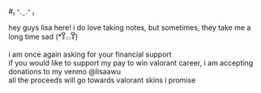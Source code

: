 #₍ ᐢ.  ̫ .ᐢ ₎ 

hey guys lisa here! i do love taking notes, but sometimes, they take me a long time sad (*꒦ິ⌓꒦ີ) <br />
<br />
i am once again asking for your financial support <br />
if you would like to support my pay to win valorant career, i am accepting donations to my venmo @lisaawu <br />
all the proceeds will go towards valorant skins i promise <br />
